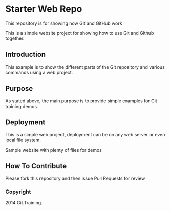 # Starter Web Repo

This repository is for showing how Git and GitHub work

This is a simple website project for showing how to use Git and Github together.

## Introduction

This example is to show the different parts of the Git repository and various commands using a web project.

## Purpose

As stated above, the main purpose is to provide simple examples for Git training demos.

## Deployment

This is a simple web projedt, deployment can be on any web server or even local file system.

Sample website with plenty of files for demos

## How To Contribute 

Please fork this repository and then issue Pull Requests for review

### Copyright

2014 Git.Training.